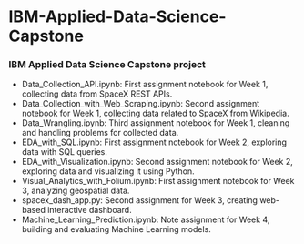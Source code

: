 # IBM-Applied-Data-Science-Capstone

### IBM Applied Data Science Capstone project
  
<ul>
<li>Data_Collection_API.ipynb: First assignment notebook for Week 1, collecting data from SpaceX REST APIs.</li>
<li>Data_Collection_with_Web_Scraping.ipynb: Second assignment notebook for Week 1, collecting data related to SpaceX from Wikipedia.</li>
<li>Data_Wrangling.ipynb: Third assignment notebook for Week 1, cleaning and handling problems for collected data.</li>
<li>EDA_with_SQL.ipynb: First assignment notebook for Week 2, exploring data with SQL queries.</li>
<li>EDA_with_Visualization.ipynb: Second assignment notebook for Week 2, exploring data and visualizing it using Python.</li>
<li>Visual_Analytics_with_Folium.ipynb: First assignment notebook for Week 3, analyzing geospatial data.</li>
<li>spacex_dash_app.py: Second assignment for Week 3, creating web-based interactive dashboard.</li>
<li>Machine_Learning_Prediction.ipynb: Note assignment for Week 4, building and evaluating Machine Learning models.</li>
</ul>
